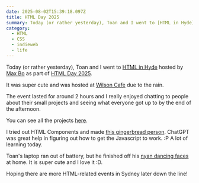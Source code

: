 ```yaml
---
date: 2025-08-02T15:39:18.097Z
title: HTML Day 2025
summary: Today (or rather yesterday), Toan and I went to [HTML in Hyde](https://maxbo.me/html-in-hyde/) hosted by [Max Bo](https://maxbo.me) as part of [HTML Day 2025](https://html.energy/).
category:
  - HTML
  - CSS
  - indieweb
  - life
---
```


Today (or rather yesterday), Toan and I went to [HTML in Hyde](https://maxbo.me/html-in-hyde/) hosted by [Max Bo](https://maxbo.me) as part of [HTML Day 2025](https://html.energy/).

It was super cute and was hosted at [Wilson Cafe](https://www.wilsoncafe.com.au/) due to the rain.

The event lasted for around 2 hours and I really enjoyed chatting to people about their small projects and seeing what everyone got up to by the end of the afternoon.

You can see all the projects [here](https://maxbo.me/html-in-hyde/1/projects/).

I tried out HTML Components and made [this gingerbread person](/fun/gingerbread). ChatGPT was great help in figuring out how to get the Javascript to work. :P A lot of learning today.

Toan's laptop ran out of battery, but he finished off his [nyan dancing faces](/fun/nyan-party) at home. It is super cute and I love it :D.  

Hoping there are more HTML-related events in Sydney later down the line!
